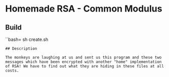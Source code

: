 # Homemade RSA - Common Modulus

## Build

``bash=
sh create.sh
```
## Description

The monkeys are laughing at us and sent us this program and these two messages which have been encrypted with another "home" implementation of RSA! We have to find out what they are hiding in these files at all costs.
